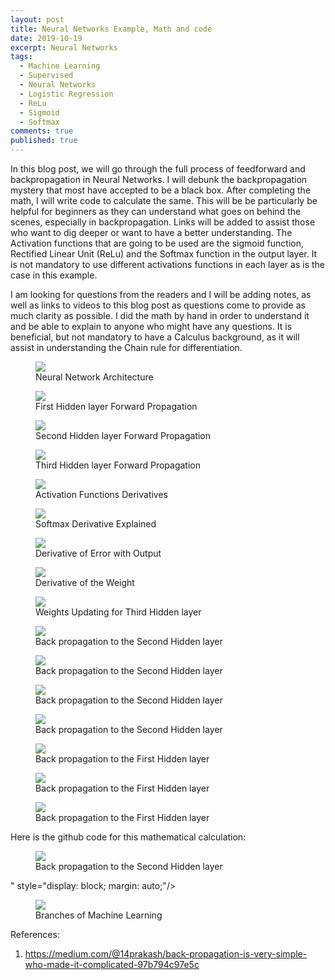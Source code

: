 ```yaml
---
layout: post
title: Neural Networks Example, Math and code
date: 2019-10-19
excerpt: Neural Networks
tags:
  - Machine Learning
  - Supervised
  - Neural Networks
  - Logistic Regression
  - ReLu
  - Sigmoid 
  - Softmax
comments: true
published: true
---
```

In this blog post, we will go through the full process of feedforward and backpropagation in Neural Networks. I will debunk the backpropagation mystery that most have accepted to be a black box. After completing the math, I will write code to calculate the same. This will be be particularly be helpful for beginners as they can understand what goes on behind the scenes, especially in backpropagation. Links will be added to assist those who want to dig deeper or want to have a better understanding. The Activation functions that are going to be used are the sigmoid function, Rectified Linear Unit (ReLu) and the Softmax function in the output layer. It is not mandatory to use different activations functions in each layer as is the case in this example. 

I am looking for questions from the readers and I will be adding notes, as well as links to videos to this blog post as questions come to provide as much clarity as possible. I did the math by hand in order to understand it and be able to explain to anyone who might have any questions. It is beneficial, but not mandatory to have a Calculus background, as it will assist in understanding the Chain rule for differentiation.

<figure>
<img src="https://brianasimba.github.io/MachineLearningblog/images/Page_1.png" style="display: block; margin: auto;"/>
<figcaption>Neural Network Architecture</figcaption> 
</figure>


<figure>
<img src="https://brianasimba.github.io/MachineLearningblog/images/Page_2.png" style="display: block; margin: auto;"/>
<figcaption>First Hidden layer Forward Propagation</figcaption> 
</figure>

<figure>
<img src="https://brianasimba.github.io/MachineLearningblog/images/3.png" style="display: block; margin: auto;"/>
<figcaption>Second Hidden layer Forward Propagation</figcaption> 
</figure>

<figure>
<img src="https://brianasimba.github.io/MachineLearningblog/images/Page_4.png" style="display: block; margin: auto;"/>
<figcaption>Third Hidden layer Forward Propagation</figcaption> 
</figure>

<figure>
<img src="https://brianasimba.github.io/MachineLearningblog/images/Page_5.png" style="display: block; margin: auto;"/>
<figcaption>Activation Functions Derivatives</figcaption> 
</figure>

<figure>
<img src="https://brianasimba.github.io/MachineLearningblog/images/Softmax_derivation.PNG" style="display: block; margin: auto;"/>
<figcaption>Softmax Derivative Explained</figcaption> 
</figure>


<figure>
<img src="https://brianasimba.github.io/MachineLearningblog/images/Page_6.png" style="display: block; margin: auto;"/>
<figcaption>Derivative of Error with Output</figcaption> 
</figure>


<figure>
<img src="https://brianasimba.github.io/MachineLearningblog/images/Page_7.png" style="display: block; margin: auto;"/>
<figcaption>Derivative of the Weight</figcaption> 
</figure>


<figure>
<img src="https://brianasimba.github.io/MachineLearningblog/images/Page_8.png" style="display: block; margin: auto;"/>
<figcaption>Weights Updating for Third Hidden layer</figcaption> 
</figure>


<figure>
<img src="https://brianasimba.github.io/MachineLearningblog/images/page_9A.png" style="display: block; margin: auto;"/>
<figcaption>Back propagation to the Second Hidden layer</figcaption> 
</figure>

<figure>
<img src="https://brianasimba.github.io/MachineLearningblog/images/page10-A.png" style="display: block; margin: auto;"/>
<figcaption>Back propagation to the Second Hidden layer</figcaption> 
</figure>


<figure>
<img src="https://brianasimba.github.io/MachineLearningblog/images/page_11.png" style="display: block; margin: auto;"/>
<figcaption>Back propagation to the Second Hidden layer</figcaption> 
</figure>


<figure>
<img src="https://brianasimba.github.io/MachineLearningblog/images/Page_12.png" style="display: block; margin: auto;"/>
<figcaption>Back propagation to the Second Hidden layer</figcaption> 
</figure>


<figure>
<img src="https://brianasimba.github.io/MachineLearningblog/images/Page_13.png" style="display: block; margin: auto;"/>
<figcaption>Back propagation to the First Hidden layer</figcaption> 
</figure>

<figure>
<img src="https://brianasimba.github.io/MachineLearningblog/images/Page 14.png" style="display: block; margin: auto;"/>
<figcaption>Back propagation to the First Hidden layer</figcaption> 
</figure>


<figure>
<img src="https://brianasimba.github.io/MachineLearningblog/images/Page_15.png" style="display: block; margin: auto;"/>
<figcaption>Back propagation to the First Hidden layer</figcaption> 
</figure>


Here is the github code for this mathematical calculation:

<figure>
<img src="https://brianasimba.github.io/MachineLearningblog/<figure>
<img src="https://brianasimba.github.io/MachineLearningblog/Code for paper.ipynb" style="display: block; margin: auto;"/>
<figcaption>Back propagation to the Second Hidden layer</figcaption> 
</figure>" style="display: block; margin: auto;"/>

<figure>
<img src="https://brianasimba.github.io/MachineLearningblog/Code for paper.ipynb" style="display: block; margin: auto;"/>
<figcaption>Branches of Machine Learning</figcaption> 
</figure>




References:
1. https://medium.com/@14prakash/back-propagation-is-very-simple-who-made-it-complicated-97b794c97e5c
